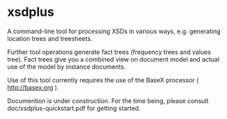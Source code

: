 # xsdplus
A command-line tool for processing XSDs in various ways, e.g. generating location trees and treesheets.

Further tool operations generate fact trees (frequency trees and values tree). Fact trees give you a combined view on document model and actual use of the model by instance documents.

Use of this tool currently requires the use of the BaseX processor ( http://basex.org ).

Documention is under construction. For the time being, please consult doc/xsdplus-quickstart.pdf for getting started.
